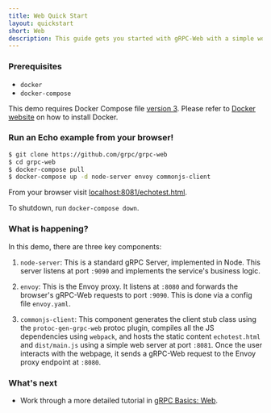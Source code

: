 ```yaml
---
title: Web Quick Start
layout: quickstart
short: Web
description: This guide gets you started with gRPC-Web with a simple working example.
---
```


<div id="toc"></div>

### Prerequisites

- `docker`
- `docker-compose`

This demo requires Docker Compose file
[version 3](https://docs.docker.com/compose/compose-file/). Please refer to
[Docker website](https://docs.docker.com/compose/install/#install-compose) on how to install Docker.

### Run an Echo example from your browser!

```sh
$ git clone https://github.com/grpc/grpc-web
$ cd grpc-web
$ docker-compose pull
$ docker-compose up -d node-server envoy commonjs-client
```

From your browser visit
[localhost:8081/echotest.html](http://localhost:8081/echotest.html).

To shutdown, run `docker-compose down`.


### What is happening?

In this demo, there are three key components:

 1. `node-server`: This is a standard gRPC Server, implemented in Node. This
    server listens at port `:9090` and implements the service's business logic.

 2. `envoy`: This is the Envoy proxy. It listens at `:8080` and forwards the
    browser's gRPC-Web requests to port `:9090`. This is done via a config file
    `envoy.yaml`.

 3. `commonjs-client`: This component generates the client stub class using the
    `protoc-gen-grpc-web` protoc plugin, compiles all the JS dependencies using
    `webpack`, and hosts the static content `echotest.html` and `dist/main.js`
    using a simple web server at port `:8081`. Once the user interacts with the
    webpage, it sends a gRPC-Web request to the Envoy proxy endpoint at `:8080`.


### What's next

- Work through a more detailed tutorial in [gRPC Basics: Web](/docs/tutorials/basic/web/).
